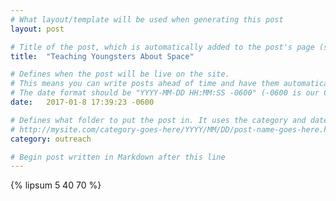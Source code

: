 ```yaml
---
# What layout/template will be used when generating this post
layout: post

# Title of the post, which is automatically added to the post's page (so is the date)
title:  "Teaching Youngsters About Space"

# Defines when the post will be live on the site.
# This means you can write posts ahead of time and have them automatically show up at a desired time).
# The date format should be "YYYY-MM-DD HH:MM:SS -0600" (-0600 is our CST).
date:   2017-01-8 17:39:23 -0600

# Defines what folder to put the post in. It uses the category and date to organize the posts.
# http://mysite.com/category-goes-here/YYYY/MM/DD/post-name-goes-here.html
category: outreach

# Begin post written in Markdown after this line
---
```


{% lipsum 5 40 70 %}

